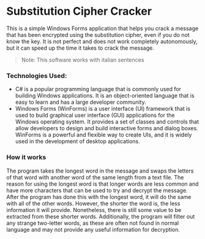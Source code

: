 # Substitution Cipher Cracker

This is a simple Windows Forms application that helps you crack a message that has been encrypted using the substitution cipher, even if you do not know the key. It is not perfect and does not work completely autonomously, but it can speed up the time it takes to crack the message.
>Note: This software works with italian sentences

### Technologies Used:
- C# is a popular programming language that is commonly used for building Windows applications. It is an object-oriented language that is easy to learn and has a large developer community.
- Windows Forms (WinForms) is a user interface (UI) framework that is used to build graphical user interface (GUI) applications for the Windows operating system. It provides a set of classes and controls that allow developers to design and build interactive forms and dialog boxes. WinForms is a powerful and flexible way to create UIs, and it is widely used in the development of desktop applications.

### How it works
The program takes the longest word in the message and swaps the letters of that word with another word of the same length from a text file. The reason for using the longest word is that longer words are less common and have more characters that can be used to try and decrypt the message. After the program has done this with the longest word, it will do the same with all of the other words. However, the shorter the word is, the less information it will provide. Nonetheless, there is still some value to be extracted from these shorter words. Additionally, the program will filter out any strange two-letter words, as these are often not found in normal language and may not provide any useful information for decryption.
